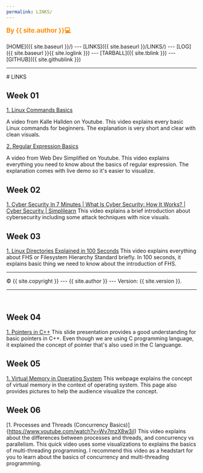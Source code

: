 ```yaml
---
permalink: LINKS/
---
```

<span style="color:DarkOrange; font-weight:bold; font-size:larger;">By {{ site.author }}💻</span>
<br><br>
[HOME]({{ site.baseurl }}/) ---
[LINKS]({{ site.baseurl }}/LINKS/) ---
[LOG]({{ site.baseurl }}{{ site.loglink }}) ---
 [TARBALL]({{ site.tblink }}) ---
[GITHUB]({{ site.githublink }})
<br>
<hr>
# LINKS

## Week 01
[1. Linux Commands Basics](https://youtu.be/J2zquYPJbWY)

A video from Kalle Hallden on Youtube. This video explains every basic Linux commands for beginners. The explanation is very short and clear with clean visuals.

[2. Regular Expression Basics](https://youtu.be/rhzKDrUiJVk)

A video from Web Dev Simplified on Youtube. This video explains everything you need to know about the basics of regular expression. The explanation comes with live demo so it's easier to visualize. 

## Week 02
[1. Cyber Security In 7 Minutes | What Is Cyber Security: How It Works? | Cyber Security | Simplilearn](https://www.youtube.com/watch?v=inWWhr5tnEA)
This video explains a brief introduction about cybersecurity including some attack techniques with nice visuals.

## Week 03
[1. Linux Directories Explained in 100 Seconds](https://www.youtube.com/watch?v=42iQKuQodW4)
This video explains everything about FHS or Filesystem Hierarchy Standard briefly. In 100 seconds, it explains basic thing we need to know about the introduction of FHS.
<br>
<hr>
&copy; {{ site.copyright }} --- {{ site.author }} --- Version: {{ site.version }}.
<hr>
<br>

## Week 04
[1. Pointers in C++](https://personal.utdallas.edu/~rkm010300/utd/cs3376/ppt/ch09.pdf)
This slide presentation provides a good understanding for basic pointers in C++. Even though we are using C programming language, it explained the concept of pointer that's also used in the C languange.

## Week 05
[1. Virtual Memory in Operating System](https://www.geeksforgeeks.org/virtual-memory-in-operating-system/)
This webpage explains the concept of virtual memory in the context of operating system. This page also provides pictures to help the audience visualize the concept.

## Week 06
[1. Processes and Threads (Concurrency Basics)]{https://www.youtube.com/watch?v=Wv7mzX8w3jI)
This video explains about the differences between processes and threads, and concurrency vs parallelism. This quick video uses some visualizations to explains the basics of multi-threading programming. I recommend this video as a headstart for you to learn about the basics of concurrency and multi-threading programming.
